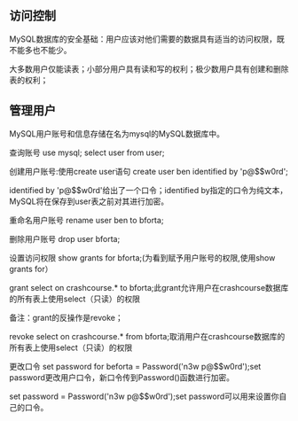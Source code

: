 ## 访问控制
MySQL数据库的安全基础：用户应该对他们需要的数据具有适当的访问权限，既不能多也不能少。

大多数用户仅能读表；小部分用户具有读和写的权利；极少数用户具有创建和删除表的权利；

## 管理用户
MySQL用户账号和信息存储在名为mysql的MySQL数据库中。

查询账号
use mysql;
select user from user;

创建用户账号:使用create user语句
create user ben identified by 'p@$$w0rd';

identified by 'p@$$w0rd'给出了一个口令；identified by指定的口令为纯文本，MySQL将在保存到user表之前对其进行加密。

重命名用户账号
rename user ben to bforta;

删除用户账号
drop user bforta;

设置访问权限
show grants for bforta;(为看到赋予用户账号的权限,使用show grants for）

grant select on crashcourse.* to bforta;此grant允许用户在crashcourse数据库的所有表上使用select（只读）的权限

备注：grant的反操作是revoke；

revoke select on crashcourse.* from bforta;取消用户在crashcourse数据库的所有表上使用select（只读）的权限

更改口令
set password for beforta = Password('n3w p@$$w0rd');set password更改用户口令，新口令传到Password()函数进行加密。

set password = Password('n3w p@$$w0rd');set password可以用来设置你自己的口令。

